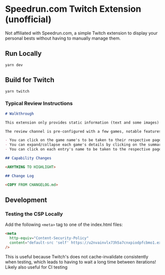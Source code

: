 # Speedrun.com Twitch Extension (unofficial)

Not affiliated with Speedrun.com, a simple Twitch extension to display your personal bests without having to manually manage them.

## Run Locally

```
yarn dev
```

## Build for Twitch

```
yarn twitch
```

### Typical Review Instructions

```md
# Walkthrough

This extension only provides static information (text and some images) fetched from Speedrun.com's API. It also uses Twitch's configuration service, there is no custom EBS involved.

The review channel is pre-configured with a few games, notable features are:

- You can click on the game name's to be taken to their respective page on speedrun.com
- You can expand/collapse each game's details by clicking on the summary section
- You can click on each entry's name to be taken to the respective page on speedrun.com

## Capability Changes

<ANYTHING TO HIGHLIGHT>

## Change Log

<COPY FROM CHANGELOG.md>
```

## Development

### Testing the CSP Locally

Add the following `<meta>` tag to one of the index.html files:

```html
<meta
  http-equiv="Content-Security-Policy"
  content="default-src 'self' https://u2nvainvlx73h5a7cnxpiodpfcbmo1.ext-twitch.tv; block-all-mixed-content; img-src 'self' https://u2nvainvlx73h5a7cnxpiodpfcbmo1.ext-twitch.tv https://static-cdn.jtvnw.net https://www.speedrun.com https://*.google-analytics.com https://www.googletagmanager.com data: blob:; media-src 'self' https://u2nvainvlx73h5a7cnxpiodpfcbmo1.ext-twitch.tv  data: blob:; frame-ancestors https://supervisor.ext-twitch.tv https://extension-files.twitch.tv https://*.twitch.tv https://*.twitch.tech https://localhost.twitch.tv:* https://localhost.twitch.tech:* http://localhost.rig.twitch.tv:*; font-src 'self' https://u2nvainvlx73h5a7cnxpiodpfcbmo1.ext-twitch.tv https://fonts.googleapis.com https://fonts.gstatic.com; style-src 'self' 'unsafe-inline' https://u2nvainvlx73h5a7cnxpiodpfcbmo1.ext-twitch.tv https://fonts.googleapis.com; connect-src 'self' https://u2nvainvlx73h5a7cnxpiodpfcbmo1.ext-twitch.tv https://api.twitch.tv wss://pubsub-edge.twitch.tv https://www.speedrun.com/api/ https://*.google-analytics.com https://stats.g.doubleclick.net https://www.googletagmanager.com; script-src 'self' https://u2nvainvlx73h5a7cnxpiodpfcbmo1.ext-twitch.tv https://extension-files.twitch.tv https://*.google-analytics.com https://www.googletagmanager.com;"
/>
```

This is useful because Twitch's does not cache-invalidate consistently when testing, which leads to having to wait a long time between iterations! Likely also useful for CI testing
